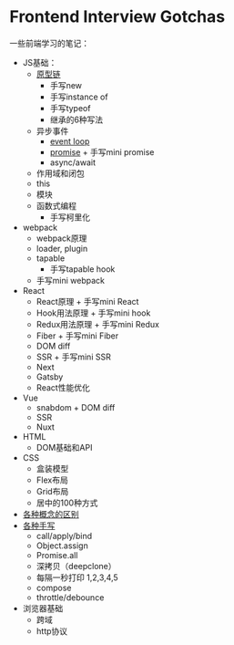 # Frontend Interview Gotchas
一些前端学习的笔记：
- JS基础：
  - [原型链](./原型链.md)
    - 手写new
    - 手写instance of
    - 手写typeof
    - 继承的6种写法
  - 异步事件
    - [event loop](./eventloop.md)
    - [promise](./promise.md) + 手写mini promise
    - async/await
  - 作用域和闭包
  - this
  - 模块
  - 函数式编程
    - 手写柯里化
- webpack
  - webpack原理 
  - loader, plugin
  - tapable
    - 手写tapable hook
  - 手写mini webpack
- React
  - React原理 + 手写mini React
  - Hook用法原理 + 手写mini hook
  - Redux用法原理 + 手写mini Redux
  - Fiber + 手写mini Fiber
  - DOM diff
  - SSR + 手写mini SSR
  - Next
  - Gatsby
  - React性能优化
- Vue 
  - snabdom + DOM diff
  - SSR
  - Nuxt
- HTML
  - DOM基础和API
- CSS
  - 盒装模型
  - Flex布局
  - Grid布局
  - 居中的100种方式
- [各种概念的区别](./各种区别.md)
- [各种手写](./各种手写.md)
  - call/apply/bind
  - Object.assign
  - Promise.all
  - 深拷贝（deepclone）
  - 每隔一秒打印 1,2,3,4,5
  - compose
  - throttle/debounce
- 浏览器基础
  - 跨域
  - http协议